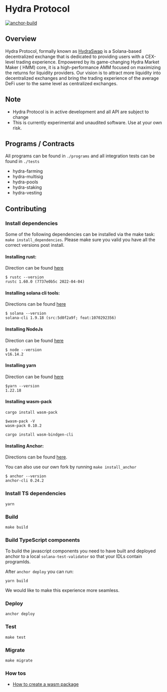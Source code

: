 # Hydra Protocol

[![anchor-build](https://github.com/hydraswap-io/hydra-protocol/actions/workflows/anchor-build.yml/badge.svg)](https://github.com/hydraswap-io/hydra-protocol/actions/workflows/anchor-build.yml)

## Overview

Hydra Protocol, formally known as [HydraSwap](https://www.hydraswap.io) is a Solana-based decentralized exchange that is
dedicated to providing users with a CEX-level trading experience. Empowered by its game-changing Hydra Market Maker (
HMM) core, it is a high-performance AMM focused on maximizing the returns for liquidity providers. Our vision is to
attract more liquidity into decentralized exchanges and bring the trading experience of the average DeFi user to the
same level as centralized exchanges.

## Note

- Hydra Protocol is in active development and all API are subject to change
- This is currently experimental and unaudited software. Use at your own risk.

## Programs / Contracts

All programs can be found in `./programs` and all integration tests can be found in `./tests`

- hydra-farming
- hydra-multisig
- hydra-pools
- hydra-staking
- hydra-vesting

## Contributing

### Install dependencies

Some of the following dependencies can be installed via the make task: `make install_dependencies`.
Please make sure you valid you have all the correct versions post install.

#### Installing rust:

Direction can be found [here](https://www.rust-lang.org/tools/install)

```
$ rustc --version
rustc 1.60.0 (7737e0b5c 2022-04-04)
```

#### Installing solana cli tools:

Directions can be found [here](https://docs.solana.com/cli/install-solana-cli-tools)

```
$ solana --version
solana-cli 1.9.18 (src:5d0f2a9f; feat:1070292356)
```

#### Installing NodeJs

Direction can be found [here](https://nodejs.org/en/)

```
$ node --version
v16.14.2
```

#### Installing yarn

Direction can be found [here](https://yarnpkg.com/getting-started/install)

```
$yarn --version
1.22.18
```

#### Installing wasm-pack

`cargo install wasm-pack`

```
$wasm-pack -V
wasm-pack 0.10.2
```

`cargo install wasm-bindgen-cli`

#### Installing Anchor:

Directions can be found [here](https://project-serum.github.io/anchor/getting-started/installation.html).

You can also use our own fork by running `make install_anchor`

```
$ anchor --version
anchor-cli 0.24.2
```

### Install TS dependencies

`yarn`

### Build

`make build`

### Build TypeScript components

To build the javascript components you need to have built and deployed anchor to a local `solana-test-validator` so that
your IDLs contain programIds.

After `anchor deploy` you can run:

`yarn build`

We would like to make this experience more seamless.

### Deploy

`anchor deploy`

### Test

`make test`

### Migrate

`make migrate`

### How tos

- [How to create a wasm package](./docs/how_to_wasm.md)

```

```
